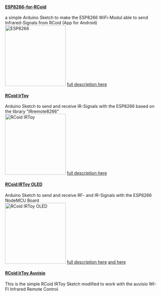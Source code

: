 
<h4><a href="https://github.com/HarryGru/esp8266-for-rcoid/tree/master/ESP8266-for-RCoid">ESP8266-for-RCoid</a></h4>
<p>
  a simple Arduino Sketch to make the ESP8266 WiFi-Modul able to send Infrared-Signals from RCoid (App for Android)<br>
  <img src="https://www.rcoid.de/images/rcoid/esp8266.png" width="200" title="ESP8266">
  <a href="https://www.rcoid.de/ESP8266.html">full description here</a>
</p>
<h4><a href="https://github.com/HarryGru/esp8266-for-rcoid/tree/master/RCoidIrToy">RCoid IrToy</a></h4>
<p>
  Arduino Sketch to send and receive IR-Signals with the ESP8266 based on the library "IRremote8266"<br>
  <img src="https://www.rcoid.de/images/rcoid/rcoidirtoy2.png" width="200" title="RCoid IRToy">
  <a href="https://www.rcoid.de/RCoidIrToy.html">full description here</a>
</p>

<h4><a href="https://github.com/HarryGru/esp8266-for-rcoid/tree/master/RCoidIrToyOLED">RCoid IRToy OLED</a></h4>
<p>
  Arduino Sketch to send and receive RF- and IR-Signals with the ESP8266 NodeMCU Board<br>
  <img src="https://www.rcoid.de/images/rcoid/rcoidirtoy3.png" width="200" title="RCoid IRToy OLED">
  <a href="https://www.rcoid.de/RCoidIrToyOLED.html">full description here</a> <a href="https://www.rcoid.de/RCoidIrToyFunk.html">and here</a>
</p>

<h4><a href="https://github.com/HarryGru/esp8266-for-rcoid/tree/master/RCoidIrToy_Auvisio">RCoid IrToy Auvisio</a></h4>
<p>
  This is the simple RCoid IRToy Sketch modified to work with the auvisio WI-FI Infrared Remote Control.<br>
</p>
